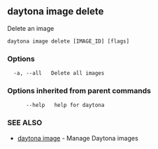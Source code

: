 ## daytona image delete

Delete an image

```
daytona image delete [IMAGE_ID] [flags]
```

### Options

```
  -a, --all   Delete all images
```

### Options inherited from parent commands

```
      --help   help for daytona
```

### SEE ALSO

* [daytona image](daytona_image.md)  - Manage Daytona images
